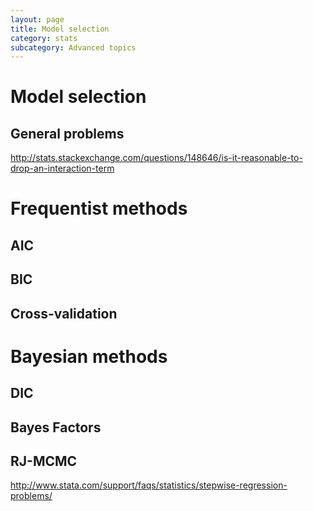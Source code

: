 ```yaml
---
layout: page
title: Model selection
category: stats
subcategory: Advanced topics
---
```


Model selection
===




## General problems 



http://stats.stackexchange.com/questions/148646/is-it-reasonable-to-drop-an-interaction-term 



# Frequentist methods

## AIC

## BIC

## Cross-validation



# Bayesian methods

## DIC

## Bayes Factors

## RJ-MCMC




http://www.stata.com/support/faqs/statistics/stepwise-regression-problems/
